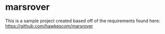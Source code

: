 # marsrover
This is a sample project created based off of the requirements found here: https://github.com/hawkescom/marsrover
